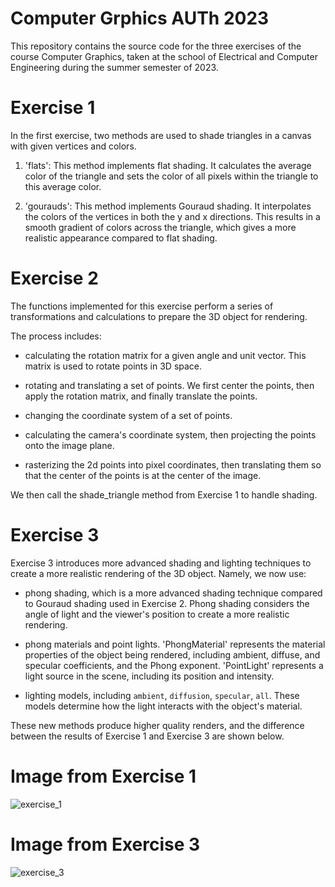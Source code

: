 # Computer Grphics AUTh 2023

This repository contains the source code for the three exercises of the course Computer Graphics, taken at the school of Electrical and Computer Engineering during the summer semester of 2023.

# Exercise 1

In the first exercise, two methods are used to shade triangles in a canvas with given vertices and colors.

1. 'flats': This method implements flat shading. It calculates the average color of the triangle and sets the color of all pixels within the triangle to this average color.

2. 'gourauds': This method implements Gouraud shading. It interpolates the colors of the vertices in both the y and x directions. This results in a smooth gradient of colors across the triangle, which gives a more realistic appearance compared to flat shading.

# Exercise 2

The functions implemented for this exercise perform a series of transformations and calculations to prepare the 3D object for rendering. 

The process includes:
 * calculating the rotation matrix for a given angle and unit vector. This matrix is used to rotate points in 3D space.

 * rotating and translating a set of points. We first center the points, then apply the rotation matrix, and finally translate the points.

 * changing the coordinate system of a set of points. 

 * calculating the camera's coordinate system, then projecting the points onto the image plane.

 * rasterizing the 2d points into pixel coordinates, then translating them so that the center of the points is at the center of the image.

We then call the shade_triangle method from Exercise 1 to handle shading.

# Exercise 3

Exercise 3 introduces more advanced shading and lighting techniques to create a more realistic rendering of the 3D object. Namely, we now use:

 * phong shading, which is a more advanced shading technique compared to Gouraud shading used in Exercise 2. Phong shading considers the angle of light and the viewer's position to create a more realistic rendering.

 * phong materials and point lights. 'PhongMaterial' represents the material properties of the object being rendered, including ambient, diffuse, and specular coefficients, and the Phong exponent. 'PointLight' represents a light source in the scene, including its position and intensity.

 * lighting models, including `ambient`, `diffusion`, `specular`, `all`. These models determine how the light interacts with the object's material.

These new methods produce higher quality renders, and the difference between the results of Exercise 1 and Exercise 3 are shown below.

# Image from Exercise 1
![exercise_1](https://github.com/toniker/computer-graphics-2023/assets/39350193/891d95b3-9eca-430d-b88a-9d7a99472e78)

# Image from Exercise 3
![exercise_3](https://github.com/toniker/computer-graphics-2023/assets/39350193/d4a4cdfb-540f-40cc-afe7-8df9a8743894)
